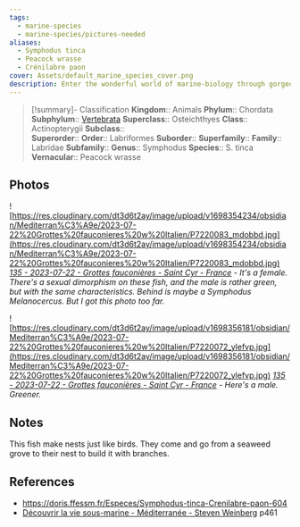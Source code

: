 ```yaml
---
tags:
  - marine-species
  - marine-species/pictures-needed
aliases:
  - Symphodus tinca
  - Peacock wrasse
  - Crénilabre paon
cover: Assets/default_marine_species_cover.png
description: Enter the wonderful world of marine-biology through gorgeous underwater pictures of marine animals. Labridae is a family of wrasses.
---
```

> [!summary]- Classification
**Kingdom**:: Animals
**Phylum**:: Chordata
**Subphylum**:: [Vertebrata](Vertebrata.md)
**Superclass**:: Osteichthyes
**Class**:: Actinopterygii
**Subclass**::  
**Superorder**:: 
**Order**:: Labriformes
**Suborder**:: 
**Superfamily**::
**Family**:: Labridae
**Subfamily**::
**Genus**:: Symphodus
**Species**:: S. tinca
**Vernacular**:: Peacock wrasse

## Photos
![https://res.cloudinary.com/dt3d6t2ay/image/upload/v1698354234/obsidian/Mediterran%C3%A9e/2023-07-22%20Grottes%20fauconieres%20w%20Italien/P7220083_mdobbd.jpg](https://res.cloudinary.com/dt3d6t2ay/image/upload/v1698354234/obsidian/Mediterran%C3%A9e/2023-07-22%20Grottes%20fauconieres%20w%20Italien/P7220083_mdobbd.jpg)
*[135 - 2023-07-22 - Grottes fauconières - Saint Cyr - France](135%20-%202023-07-22%20-%20Grottes%20fauconières%20-%20Saint%20Cyr%20-%20France.md) - It's a female. There's a sexual dimorphism on these fish, and the male is rather green, but with the same characteristics. Behind is maybe a Symphodus Melanocercus. But I got this photo too far.*

![https://res.cloudinary.com/dt3d6t2ay/image/upload/v1698356181/obsidian/Mediterran%C3%A9e/2023-07-22%20Grottes%20fauconieres%20w%20Italien/P7220072_ylefvp.jpg](https://res.cloudinary.com/dt3d6t2ay/image/upload/v1698356181/obsidian/Mediterran%C3%A9e/2023-07-22%20Grottes%20fauconieres%20w%20Italien/P7220072_ylefvp.jpg)
*[135 - 2023-07-22 - Grottes fauconières - Saint Cyr - France](135%20-%202023-07-22%20-%20Grottes%20fauconières%20-%20Saint%20Cyr%20-%20France.md) - Here's a male. Greener.*

## Notes
This fish make nests just like birds. They come and go from a seaweed grove to their nest to build it with branches. 

## References
- https://doris.ffessm.fr/Especes/Symphodus-tinca-Crenilabre-paon-604
- [Découvrir la vie sous-marine - Méditerranée - Steven Weinberg](Découvrir%20la%20vie%20sous-marine%20-%20Méditerranée%20-%20Steven%20Weinberg.md) p461